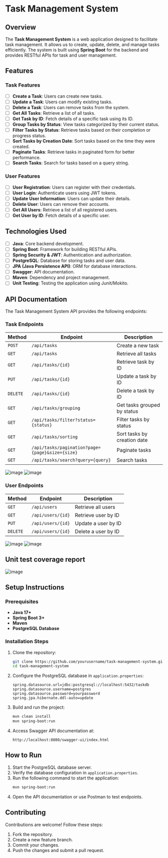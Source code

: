 # Task Management System

## Overview
The **Task Management System** is a web application designed to facilitate task management. It allows us to create, update, delete, and manage tasks efficiently. The system is built using **Spring Boot** for the backend and provides RESTful APIs for task and user management.

## Features

### Task Features
- [ ] **Create a Task**: Users can create new tasks.
- [ ] **Update a Task**: Users can modify existing tasks.
- [ ] **Delete a Task**: Users can remove tasks from the system.
- [ ] **Get All Tasks**: Retrieve a list of all tasks.
- [ ] **Get Task by ID**: Fetch details of a specific task using its ID.
- [ ] **Group Tasks by Status**: View tasks categorized by their current status.
- [ ] **Filter Tasks by Status**: Retrieve tasks based on their completion or progress status.
- [ ] **Sort Tasks by Creation Date**: Sort tasks based on the time they were created.
- [ ] **Paginate Tasks**: Retrieve tasks in paginated form for better performance.
- [ ] **Search Tasks**: Search for tasks based on a query string.

### User Features
- [ ] **User Registration**: Users can register with their credentials.
- [ ] **User Login**: Authenticate users using JWT tokens.
- [ ] **Update User Information**: Users can update their details.
- [ ] **Delete User**: Users can remove their accounts.
- [ ] **Get All Users**: Retrieve a list of all registered users.
- [ ] **Get User by ID**: Fetch details of a specific user.

## Technologies Used
- [ ] **Java**: Core backend development.
- [ ] **Spring Boot**: Framework for building RESTful APIs.
- [ ] **Spring Security & JWT**: Authentication and authorization.
- [ ] **PostgreSQL**: Database for storing tasks and user data.
- [ ] **JPA (Java Persistence API)**: ORM for database interactions.
- [ ] **Swagger**: API documentation.
- [ ] **Maven**: Dependency and project management.
- [ ] **Unit Testing**: Testing the application using Junit/Mokito.   

## API Documentation

The Task Management System API provides the following endpoints:



### Task Endpoints
| Method | Endpoint | Description |
|--------|---------|-------------|
| `POST` | `/api/tasks` | Create a new task |
| `GET` | `/api/tasks` | Retrieve all tasks |
| `GET` | `/api/tasks/{id}` | Retrieve task by ID |
| `PUT` | `/api/tasks/{id}` | Update a task by ID |
| `DELETE` | `/api/tasks/{id}` | Delete a task by ID |
| `GET` | `/api/tasks/grouping` | Get tasks grouped by status |
| `GET` | `/api/tasks/filter?status={status}` | Filter tasks by status |
| `GET` | `/api/tasks/sorting` | Sort tasks by creation date |
| `GET` | `/api/tasks/pagination?page={page}&size={size}` | Paginate tasks |
| `GET` | `/api/tasks/search?query={query}` | Search tasks |

![image](https://github.com/user-attachments/assets/1ac4f5c6-9637-43da-a350-34977d9c6933)
![image](https://github.com/user-attachments/assets/b75a61a5-5cf5-420f-a384-1af2a9aedfab)

### User Endpoints
| Method | Endpoint | Description |
|--------|---------|-------------|
| `GET` | `/api/users` | Retrieve all users |
| `GET` | `/api/users/{id}` | Retrieve user by ID |
| `PUT` | `/api/users/{id}` | Update a user by ID |
| `DELETE` | `/api/users/{id}` | Delete a user by ID |

![image](https://github.com/user-attachments/assets/eae242a2-29f8-496d-90ad-41fb53549e9c)
![image](https://github.com/user-attachments/assets/02fb9c4e-4196-4b9a-8624-287e920428b9)

## Unit test coverage report 

![image](https://github.com/user-attachments/assets/3910cc99-bc5d-4ecf-96c8-a8d7c3b854f2)

## Setup Instructions

### Prerequisites
- **Java 17+**
- **Spring Boot 3+**
- **Maven**
- **PostgreSQL Database**

### Installation Steps
1. Clone the repository:
   ```sh
   git clone https://github.com/yourusername/task-management-system.git
   cd task-management-system
   ```
2. Configure the PostgreSQL database in `application.properties`:
   ```properties
   spring.datasource.url=jdbc:postgresql://localhost:5432/taskdb
   spring.datasource.username=postgres
   spring.datasource.password=yourpassword
   spring.jpa.hibernate.ddl-auto=update
   ```

3. Build and run the project:
   ```sh
   mvn clean install
   mvn spring-boot:run
   ```
4. Access Swagger API documentation at:
   ```
   http://localhost:8080/swagger-ui/index.html
   ```

## How to Run
1. Start the PostgreSQL database server.
2. Verify the database configuration in `application.properties`.
3. Run the following command to start the application:
   ```sh
   mvn spring-boot:run
   ```
4. Open the API documentation or use Postman to test endpoints.

## Contributing
Contributions are welcome! Follow these steps:
1. Fork the repository.
2. Create a new feature branch.
3. Commit your changes.
4. Push the changes and submit a pull request.

